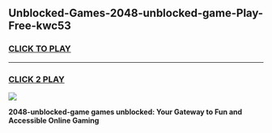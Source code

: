 
## Unblocked-Games-2048-unblocked-game-Play-Free-kwc53
<h3>
<a href="https://premium76.site?title=2048-unblocked-game&ref=10A">CLICK TO PLAY</a></h3>
<hr>

<h3>
<a href="https://premium76.site?title=2048-unblocked-game&ref=10A">CLICK 2 PLAY</a>
  
</h3>

<a href="https://premium76.site?title=2048-unblocked-game&ref=10A"><img src="https://clearcache.store/games.png"></a>


**2048-unblocked-game games unblocked: Your Gateway to Fun and Accessible Online Gaming**
